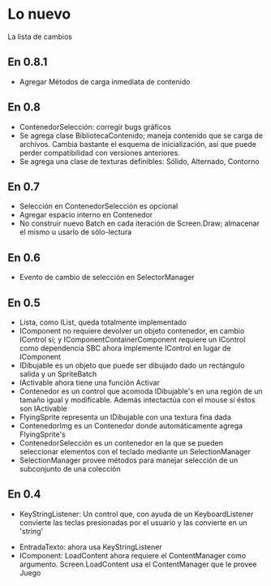 Lo nuevo
========
La lista de cambios

En 0.8.1
--------
+ Agregar Métodos de carga inmediata de contenido

En 0.8
------
+ ContenedorSelección: corregir bugs gráficos
+ Se agrega clase BibliotecaContenido; maneja contenido que se carga de archivos. Cambia bastante el esquema de inicialización, así que puede perder compatibilidad con versiones anteriores.
+ Se agrega una clase de texturas definibles: Sólido, Alternado, Contorno

En 0.7
------
+ Selección en ContenedorSelección es opcional
+ Agregar espacio interno en Contenedor
+ No construir nuevo Batch en cada iteración de Screen.Draw; almacenar el mismo u usarlo de sólo-lectura

En 0.6
------
+ Evento de cambio de selección en SelectorManager

En 0.5
------
+ Lista, como IList, queda totalmente implementado
+ IComponent no requiere devolver un objeto contenedor, en cambio IControl sí; y IComponentContainerComponent requiere un IControl como dependencia SBC ahora implemente IControl en lugar de IComponent
+ IDibujable es un objeto que puede ser dibujado dado un rectángulo salida y un SpriteBatch
+ IActivable ahora tiene una función Activar
+ Contenedor es un control que acomoda IDibujable's en una región de un tamaño igual y modificable. Además intectactúa con el mouse si éstos son IActivable
+ FlyingSprite representa un IDibujable con una textura fina dada
+ ContenedorImg es un Contenedor donde automáticamente agrega FlyingSprite's
+ ContenedorSelección es un contenedor en la que se pueden seleccionar elementos con el teclado mediante un SelectionManager
+ SelectionManager provee métodos para manejar selección de un subconjunto de una colección


En 0.4
------
+ KeyStringListener:
	Un control que, con ayuda de un KeyboardListener convierte las teclas presionadas por el usuario y las convierte en un 'string'
* EntradaTexto: ahora usa KeyStringListener
* IComponent:
	LoadContent ahora requiere el ContentManager como argumento.
	Screen.LoadContent usa el ContentManager que le provee Juego
